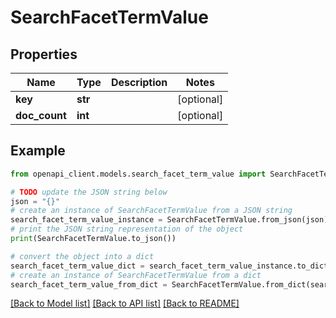# SearchFacetTermValue


## Properties

Name | Type | Description | Notes
------------ | ------------- | ------------- | -------------
**key** | **str** |  | [optional] 
**doc_count** | **int** |  | [optional] 

## Example

```python
from openapi_client.models.search_facet_term_value import SearchFacetTermValue

# TODO update the JSON string below
json = "{}"
# create an instance of SearchFacetTermValue from a JSON string
search_facet_term_value_instance = SearchFacetTermValue.from_json(json)
# print the JSON string representation of the object
print(SearchFacetTermValue.to_json())

# convert the object into a dict
search_facet_term_value_dict = search_facet_term_value_instance.to_dict()
# create an instance of SearchFacetTermValue from a dict
search_facet_term_value_from_dict = SearchFacetTermValue.from_dict(search_facet_term_value_dict)
```
[[Back to Model list]](../README.md#documentation-for-models) [[Back to API list]](../README.md#documentation-for-api-endpoints) [[Back to README]](../README.md)


